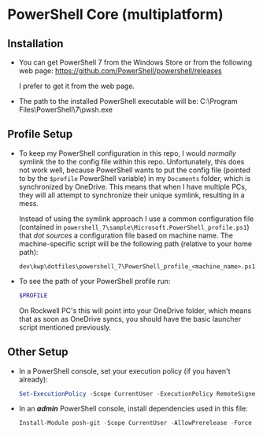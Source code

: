# PowerShell Core (multiplatform)


## Installation

- You can get PowerShell 7 from the Windows Store or from the following web page:
  https://github.com/PowerShell/powershell/releases

  I prefer to get it from the web page.

- The path to the installed PowerShell executable will be:
  C:\Program Files\PowerShell\7\pwsh.exe

## Profile Setup

- To keep my PowerShell configuration in this repo, I would *normally* symlink
  the to the config file within this repo.  Unfortunately, this does not work
  well, because PowerShell wants to put the config file (pointed to by the
  `$profile` PowerShell variable) in my `Documents` folder, which is synchronized
  by OneDrive.  This means that when I have multiple PCs, they will all attempt
  to synchronize their unique symlink, resulting in a mess.

  Instead of using the symlink approach I use a common configuration file
  (contained in `powershell_7\sample\Microsoft.PowerShell_profile.ps1`) that
  *dot sources* a configuration file based on machine name.  The
  machine-specific script will be the following path (relative to your home path):

  ```text
  dev\kwp\dotfiles\powershell_7\PowerShell_profile_<machine_name>.ps1
  ```

- To see the path of your PowerShell profile run:

  ```powershell
  $PROFILE
  ```

  On Rockwell PC's this will point into your OneDrive folder, which means that
  as soon as OneDrive syncs, you should have the basic launcher script mentioned
  previously.

## Other Setup
- In a PowerShell console, set your execution policy (if you haven't already):

  ```powershell
  Set-ExecutionPolicy -Scope CurrentUser -ExecutionPolicy RemoteSigned -Force
  ```

- In an ***admin*** PowerShell console, install dependencies used in this file:

  ```powershell
  Install-Module posh-git -Scope CurrentUser -AllowPrerelease -Force
  ```
